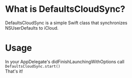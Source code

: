 # What is DefaultsCloudSync?
DefaultsCloudSync is a simple Swift class that synchronizes NSUserDefaults to iCloud.

# Usage
In your AppDelegate's didFinishLaunchingWithOptions call <br> 
`DefaultsCloudSync.start()`  <br>
That's it!

